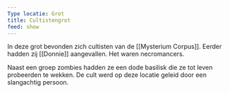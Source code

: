 ```yaml
---
Type locatie: Grot
title: Cultistengrot
feed: show
---
```

In deze grot bevonden zich cultisten van de [[Mysterium Corpus]]. Eerder hadden zij [[Donnie]] aangevallen. Het waren necromancers. 

Naast een groep zombies hadden ze een dode basilisk die ze tot leven probeerden te wekken. De cult werd op deze locatie geleid door een slangachtig persoon.